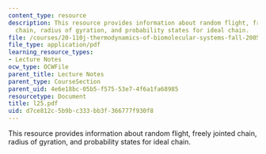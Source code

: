 ```yaml
---
content_type: resource
description: This resource provides information about random flight, freely jointed
  chain, radius of gyration, and probability states for ideal chain.
file: /courses/20-110j-thermodynamics-of-biomolecular-systems-fall-2005/d7ce812c5b9bc333bb3f366777f930f8_l25.pdf
file_type: application/pdf
learning_resource_types:
- Lecture Notes
ocw_type: OCWFile
parent_title: Lecture Notes
parent_type: CourseSection
parent_uid: 4e6e18bc-05b5-f575-53e7-4f6a1fa68985
resourcetype: Document
title: l25.pdf
uid: d7ce812c-5b9b-c333-bb3f-366777f930f8
---
```

This resource provides information about random flight, freely jointed chain, radius of gyration, and probability states for ideal chain.


